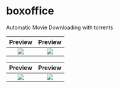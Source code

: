 # boxoffice
Automatic Movie Downloading with torrents

Preview             |  Preview
:-------------------------:|:-------------------------:
![](https://i.imgur.com/M43vkgo.png) | ![](https://i.imgur.com/drrwitC.png)

Preview             |  Preview
:-------------------------:|:-------------------------:
![](https://i.imgur.com/41EhAVq.png) | ![](https://i.imgur.com/sSNEOEn.png)
